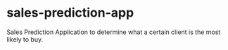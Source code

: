 # sales-prediction-app
Sales Prediction Application to determine what a certain client is the most likely to buy.
